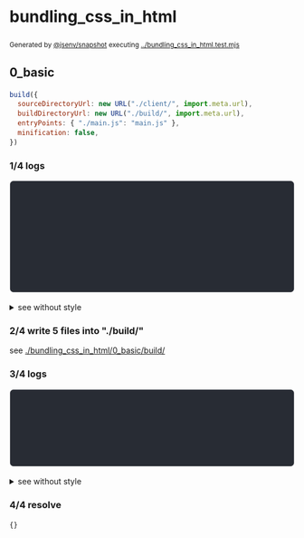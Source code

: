 # bundling_css_in_html

<sub>
  Generated by <a href="https://github.com/jsenv/core/tree/main/packages/independent/snapshot">@jsenv/snapshot</a> executing <a href="../bundling_css_in_html.test.mjs">../bundling_css_in_html.test.mjs</a>
</sub>

## 0_basic

```js
build({
  sourceDirectoryUrl: new URL("./client/", import.meta.url),
  buildDirectoryUrl: new URL("./build/", import.meta.url),
  entryPoints: { "./main.js": "main.js" },
  minification: false,
})
```

### 1/4 logs

![img](bundling_css_in_html/0_basic/log_group.svg)

<details>
  <summary>see without style</summary>

```console

build "./main.js"
⠋ generate source graph
✔ generate source graph (done in <X> second)
⠋ bundle "css"
✔ bundle "css" (done in <X> second)
⠋ bundle "js_module"
✔ bundle "js_module" (done in <X> second)
⠋ generate build graph
✔ generate build graph (done in <X> second)
⠋ write files in build directory

```

</details>


### 2/4 write 5 files into "./build/"

see [./bundling_css_in_html/0_basic/build/](./bundling_css_in_html/0_basic/build/)

### 3/4 logs

![img](bundling_css_in_html/0_basic/log_group_1.svg)

<details>
  <summary>see without style</summary>

```console
✔ write files in build directory (done in <X> second)
--- build files ---  
- html : 1 (302 B / 2.1 %)
- css  : 1 (117 B / 0.8 %)
- js   : 1 (300 B / 2.1 %)
- other: 2 (14 kB / 95 %)
- total: 5 (14 kB / 100 %)
--------------------
```

</details>


### 4/4 resolve

```js
{}
```